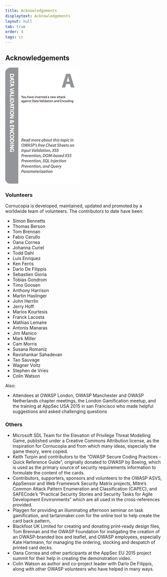 ```yaml
---
title: Acknowledgements
displaytext: Acknowledgements
layout: null
tab: true
order: 4
tags: cc
---
```


## Acknowledgements

<img src="assets/images/Cornucopia-card-data-A.png" alt="Cornucopia card Data Validation and Encoding- Ace" class="fa-pull-right">

### Volunteers

Cornucopia is developed, maintained, updated and promoted by a worldwide team of volunteers. The contributors to date have been:

* Simon Bennetts
* Thomas Berson
* Tom Brennan
* Fabio Cerullo
* Oana Cornea
* Johanna Curiel
* Todd Dahl
* Luis Enriquez
* Ken Ferris
* Darío De Filippis
* Sebastien Gioria
* Tobias Gondrom
* Timo Goosen
* Anthony Harrison
* Martin Haslinger
* John Herrlin
* Jerry Hoff
* Marios Kourtesis
* Franck Lacosta
* Mathias Lemaire
* Antonis Manaras
* Jim Manico
* Mark Miller
* Cam Morris
* Susana Romaniz
* Ravishankar Sahadevan
* Tao Sauvage
* Wagner Voltz
* Stephen de Vries
* Colin Watson

Also:

* Attendees at OWASP London, OWASP Manchester and OWASP Netherlands chapter meetings, the London Gamification meetup, and the training at AppSec USA 2015 in san Francisco who made helpful suggestions and asked challenging questions

### Others

* Microsoft SDL Team for the Elevation of Privilege Threat Modelling Game, published under a Creative Commons Attribution license, as the inspiration for Cornucopia and from which many ideas, especially the game theory, were copied.
* Keith Turpin and contributors to the “OWASP Secure Coding Practices - Quick Reference Guide”, originally donated to OWASP by Boeing, which is used as the primary source of security requirements information to formulate the content of the cards.
* Contributors, supporters, sponsors and volunteers to the OWASP ASVS, AppSensor and Web Framework Security Matrix projects, Mitre’s Common Attack Pattern Enumeration and Classification (CAPEC), and SAFECode’s “Practical Security Stories and Security Tasks for Agile Development Environments” which are all used in the cross-references provided.
* Playgen for providing an illuminating afternoon seminar on task gamification, and tartanmaker.com for the online tool to help create the card back pattern.
* Blackfoot UK Limited for creating and donating print-ready design files, Tom Brennan and the OWASP Foundation for instigating the creation of an OWASP-branded box and leaflet, and OWASP employees, especially Kate Hartmann, for managing the ordering, stocking and despatch of printed card decks.
* Oana Cornea and other participants at the AppSec EU 2015 project summit for their help in creating the demonstration video.
* Colin Watson as author and co-project leader with Darío De Filippis, along with other OWASP volunteers who have helped in many ways.
